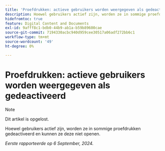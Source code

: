 ```yaml
---
title: 'Proefdrukken: actieve gebruikers worden weergegeven als gedeactiveerd'
description: Hoewel gebruikers actief zijn, worden ze in sommige proefdrukken gedeactiveerd en kunnen ze deze niet openen.
hidefromtoc: true
feature: Digital Content and Documents
exl-id: 9afff8c1-bdb0-44b9-ab1a-b59b89600cae
source-git-commit: 7194330acbc940d959cee30517a06adf272bb6c1
workflow-type: tm+mt
source-wordcount: '49'
ht-degree: 0%

---
```


# Proefdrukken: actieve gebruikers worden weergegeven als gedeactiveerd

>[!NOTE]
>
>Dit artikel is opgelost.

Hoewel gebruikers actief zijn, worden ze in sommige proefdrukken gedeactiveerd en kunnen ze deze niet openen.

_Eerste rapporteerde op 6 September, 2024._
